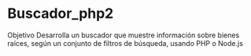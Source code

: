 # Buscador_php2
Objetivo Desarrolla un buscador que muestre información sobre bienes raíces, según un conjunto de filtros de búsqueda, usando PHP o Node.js
